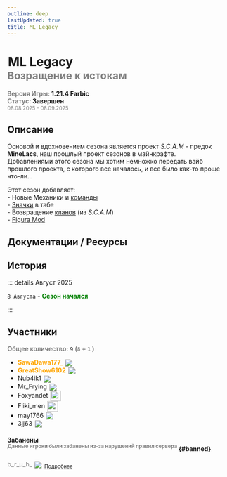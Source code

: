 ```yaml
---
outline: deep
lastUpdated: true
title: ML Legacy
---
```


<!-- ![](/WIKI/ML-OneBlock/banner.png) -->

# <iconify-icon icon="solar:archive-bold-duotone" style="margin-bottom:-0.3rem;margin-right:0.10rem;margin:center;color: #868dcc" ></iconify-icon>  ML Legacy <br/> <span style="color: gray;"><sup>Возращение к истокам</sup></span>
**<span style="color: gray;">Версия Игры:</span> 1.21.4 Farbic**<br/>
**<span style="color: gray;">Статус:</span> Завершен**
<br/><span style="color: gray;"><sub>08.08.2025 - 08.09.2025</sub></span><br/>

## Описание

Основой и вдохновением сезона является проект *S.C.A.M* - предок **MineLacs**, наш прошлый проект сезонов в майнкрафте.<br/>
Добавлениями этого сезона мы хотим немножко передать вайб прошлого проекта, с которого все началось, и все было как-то проще что-ли...

Этот сезон добавляет:<br/> 
\- Новые Механики и [команды](ml-legacy/additional-mechanics#1)  <br/> 
\- [Значки](ml-legacy/additional-mechanics#2) в табе<br/>
\- Возвращение [кланов](ml-legacy/additional-mechanics#3) (из *S.C.A.M*) <br/>
\- [Figura Mod](https://modrinth.com/mod/figura) <br/>

## Документации / Ресурсы
<Links :items="[
    { 
        name: 'Доп Механики', 
        link: 'ml-legacy/additional-mechanics', 
        icon: 'solar:cpu-bold-duotone', 
        color: '#868dcc' 
    },
    { 
        name: 'FlectonePulse', 
        link: 'ml-legacy/flectone-pulse', 
        icon: 'solar:chat-round-dots-bold-duotone',
        color: '#868dcc'
    },
    {
        name: 'Brewery',
        link: '/brewery/ml-legacy/alcoholic-drinks',
        icon: 'solar:wineglass-bold-duotone', 
        color: '#868dcc' 
    },
    ]"
/> 

## История

::: details Август 2025

`8 Августа` - **<span style="color: green;">Сезон начался</span>**

:::

## Участники 
**<span style="color: gray;">Общее количество:</span>** `9` 
**<span style="color: gray;"> (`8` + `1` [<iconify-icon icon="solar:user-block-bold-duotone"  style="margin:center;color: #FF0000"></iconify-icon>](#banned))</span><br/>**


- **<span style="color: orange;">SawaDawa177_</span>** <img src="https://api.mineatar.io/face/0c81442c240b4087851ff50f3d8fd589?scale=3" style="display: inline; margin: 0 2px; vertical-align: middle;" />
- **<span style="color: orange;">GreatShow6102</span>** <img src="https://api.mineatar.io/face/ceb1b631-d2ff-4166-8458-e4c8498e1248?scale=3" style="display: inline; margin: 0 2px; vertical-align: middle;" />
- Nub4ik1  <img src="https://api.mineatar.io/face/d2b496f0-c2b0-4849-8dee-a6bda731a7eb?scale=3" style="display: inline; margin: 0 2px; vertical-align: middle;" />
- Mr_Frying <img src="https://api.mineatar.io/face/8a587fdf-a714-42db-b460-cac37bfaaaeb?scale=3" style="display: inline; margin: 0 2px; vertical-align: middle;" />
- Foxyandet <img src="/minecraft/playerHeads/steveHead.png" style="display: inline; margin: 0 2px; vertical-align: middle;" width="24" height="24"/>
- Fliki_men <img src="/minecraft/playerHeads/steveHead.png" style="display: inline; margin: 0 2px; vertical-align: middle;" width="24" height="24"/>
- may1766 <img src="https://api.mineatar.io/face/8d88b0f3-2c0b-43d8-aa60-1a963f816949?scale=3" style="display: inline; margin: 0 2px; vertical-align: middle;" />
- 3jj63 <img src="https://api.mineatar.io/face/a6e01405-445e-42bf-8a16-3b33f9875d31?scale=3" style="display: inline; margin: 0 2px; vertical-align: middle;" />

#### Забанены <br/><span style="color: gray;"><sup>Данные игроки были забанены из-за нарушений правил сервера</sup></span> {#banned}

<iconify-icon icon="solar:user-block-bold-duotone"  style="margin:center;color: #FF0000"></iconify-icon> <span style="color: gray;">b_r_u_h_</span> <img src="https://api.mineatar.io/face/45e529c8-4a8e-44eb-b02c-5b99e41a9d1c?scale=3" style="display: inline; margin: 0 2px; vertical-align: middle;" /> <span style="color: gray;"><sub>[Подробнее](https://discord.com/channels/1120257989874561066/1404086796350132405)</sub></span><br/>

